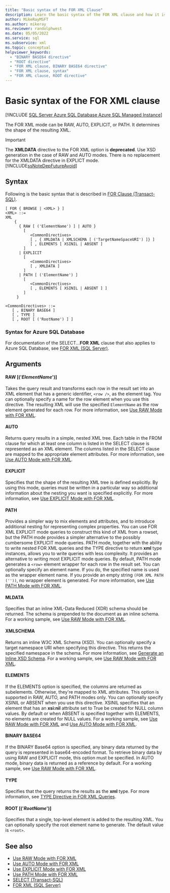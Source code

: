 ```yaml
---
title: "Basic syntax of the FOR XML Clause"
description: Learn the basic syntax of the FOR XML clause and how it is used to determine the shape of XML resulting from an SQL query.
author: MikeRayMSFT
ms.author: mikeray
ms.reviewer: randolphwest
ms.date: 05/05/2022
ms.service: sql
ms.subservice: xml
ms.topic: conceptual
helpviewer_keywords:
  - "BINARY BASE64 directive"
  - "ROOT directive"
  - "FOR XML clause, BINARY BASE64 directive"
  - "FOR XML clause, syntax"
  - "FOR XML clause, ROOT directive"
---
```

# Basic syntax of the FOR XML clause

[!INCLUDE [SQL Server Azure SQL Database Azure SQL Managed Instance](../../includes/applies-to-version/sql-asdb-asdbmi.md)]

The FOR XML mode can be RAW, AUTO, EXPLICIT, or PATH. It determines the shape of the resulting XML.

> [!IMPORTANT]
> The **XMLDATA** directive to the FOR XML option is **deprecated**. Use XSD generation in the case of RAW and AUTO modes. There is no replacement for the XMLDATA directive in EXPLICT mode. [!INCLUDE[ssNoteDepFutureAvoid](../../includes/ssnotedepfutureavoid-md.md)]

## Syntax

Following is the basic syntax that is described in [FOR Clause (Transact-SQL)](../../t-sql/queries/select-for-clause-transact-sql.md).

```syntaxsql
[ FOR { BROWSE | <XML> } ]
<XML> ::=
XML
    {
      { RAW [ ('ElementName') ] | AUTO }
        [
           <CommonDirectives>
           [ , { XMLDATA | XMLSCHEMA [ ('TargetNameSpaceURI') ]} ]
           [ , ELEMENTS [ XSINIL | ABSENT ]
        ]
      | EXPLICIT
        [
           <CommonDirectives>
           [ , XMLDATA ]
        ]
      | PATH [ ('ElementName') ]
        [
           <CommonDirectives>
           [ , ELEMENTS [ XSINIL | ABSENT ] ]
        ]
     }

<CommonDirectives> ::=
   [ , BINARY BASE64 ]
   [ , TYPE ]
   [ , ROOT [ ('RootName') ] ]
```

### Syntax for Azure SQL Database

For documentation of the SELECT...**FOR XML** clause that also applies to Azure SQL Database, see [FOR XML (SQL Server)](../../relational-databases/xml/for-xml-sql-server.md).

## Arguments

#### RAW [('*ElementName*')]

Takes the query result and transforms each row in the result set into an XML element that has a generic identifier, `<row />`, as the element tag. You can optionally specify a name for the row element when you use this directive. The resulting XML will use the specified `ElementName` as the row element generated for each row. For more information, see [Use RAW Mode with FOR XML](../../relational-databases/xml/use-raw-mode-with-for-xml.md).

#### AUTO

Returns query results in a simple, nested XML tree. Each table in the FROM clause for which at least one column is listed in the SELECT clause is represented as an XML element. The columns listed in the SELECT clause are mapped to the appropriate element attributes. For more information, see [Use AUTO Mode with FOR XML](../../relational-databases/xml/use-auto-mode-with-for-xml.md).

#### EXPLICIT

Specifies that the shape of the resulting XML tree is defined explicitly. By using this mode, queries must be written in a particular way so additional information about the nesting you want is specified explicitly. For more information, see [Use EXPLICIT Mode with FOR XML](../../relational-databases/xml/use-explicit-mode-with-for-xml.md).

#### PATH

Provides a simpler way to mix elements and attributes, and to introduce additional nesting for representing complex properties. You can use FOR XML EXPLICIT mode queries to construct this kind of XML from a rowset, but the PATH mode provides a simpler alternative to the possibly cumbersome EXPLICIT mode queries. PATH mode, together with the ability to write nested FOR XML queries and the TYPE directive to return **xml** type instances, allows you to write queries with less complexity. It provides an alternative to writing most EXPLICIT mode queries. By default, PATH mode generates a `<row>` element wrapper for each row in the result set. You can optionally specify an element name. If you do, the specified name is used as the wrapper element name. If you provide an empty string `(FOR XML PATH (''))`, no wrapper element is generated. For more information, see [Use PATH Mode with FOR XML](../../relational-databases/xml/use-path-mode-with-for-xml.md).

#### MLDATA

Specifies that an inline XML-Data Reduced (XDR) schema should be returned. The schema is prepended to the document as an inline schema. For a working sample, see [Use RAW Mode with FOR XML](../../relational-databases/xml/use-raw-mode-with-for-xml.md).

#### XMLSCHEMA

Returns an inline W3C XML Schema (XSD). You can optionally specify a target namespace URI when specifying this directive. This returns the specified namespace in the schema. For more information, see [Generate an Inline XSD Schema](../../relational-databases/xml/generate-an-inline-xsd-schema.md). For a working sample, see [Use RAW Mode with FOR XML](../../relational-databases/xml/use-raw-mode-with-for-xml.md).

#### ELEMENTS

If the ELEMENTS option is specified, the columns are returned as subelements. Otherwise, they're mapped to XML attributes. This option is supported in RAW, AUTO, and PATH modes only. You can optionally specify XSINIL or ABSENT when you use this directive. XSINIL specifies that an element that has an **xsi:nil** attribute set to True be created for NULL column values. By default or when ABSENT is specified together with ELEMENTS, no elements are created for NULL values. For a working sample, see [Use RAW Mode with FOR XML](../../relational-databases/xml/use-raw-mode-with-for-xml.md) and [Use AUTO Mode with FOR XML](../../relational-databases/xml/use-auto-mode-with-for-xml.md).

#### BINARY BASE64

If the BINARY Base64 option is specified, any binary data returned by the query is represented in base64-encoded format. To retrieve binary data by using RAW and EXPLICIT mode, this option must be specified. In AUTO mode, binary data is returned as a reference by default. For a working sample, see [Use RAW Mode with FOR XML](../../relational-databases/xml/use-raw-mode-with-for-xml.md).

#### TYPE

Specifies that the query returns the results as the **xml** type. For more information, see [TYPE Directive in FOR XML Queries](../../relational-databases/xml/type-directive-in-for-xml-queries.md).

#### ROOT [('*RootName*')]

Specifies that a single, top-level element is added to the resulting XML. You can optionally specify the root element name to generate. The default value is `<root>`.

## See also

- [Use RAW Mode with FOR XML](../../relational-databases/xml/use-raw-mode-with-for-xml.md)
- [Use AUTO Mode with FOR XML](../../relational-databases/xml/use-auto-mode-with-for-xml.md)
- [Use EXPLICIT Mode with FOR XML](../../relational-databases/xml/use-explicit-mode-with-for-xml.md)
- [Use PATH Mode with FOR XML](../../relational-databases/xml/use-path-mode-with-for-xml.md)
- [SELECT &#40;Transact-SQL&#41;](../../t-sql/queries/select-transact-sql.md)
- [FOR XML &#40;SQL Server&#41;](../../relational-databases/xml/for-xml-sql-server.md)
